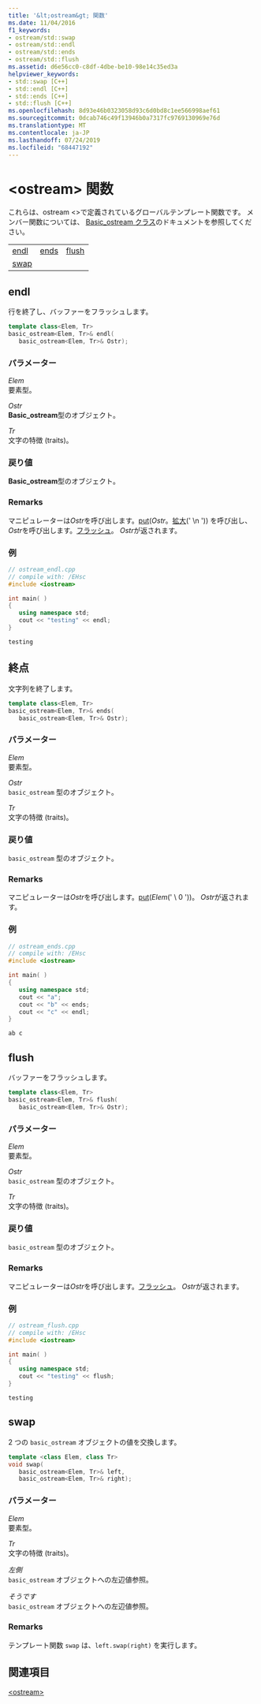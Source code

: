```yaml
---
title: '&lt;ostream&gt; 関数'
ms.date: 11/04/2016
f1_keywords:
- ostream/std::swap
- ostream/std::endl
- ostream/std::ends
- ostream/std::flush
ms.assetid: d6e56cc0-c8df-4dbe-be10-98e14c35ed3a
helpviewer_keywords:
- std::swap [C++]
- std::endl [C++]
- std::ends [C++]
- std::flush [C++]
ms.openlocfilehash: 8d93e46b0323058d93c6d0bd8c1ee566998aef61
ms.sourcegitcommit: 0dcab746c49f13946b0a7317fc9769130969e76d
ms.translationtype: MT
ms.contentlocale: ja-JP
ms.lasthandoff: 07/24/2019
ms.locfileid: "68447192"
---
```

# <a name="ltostreamgt-functions"></a>&lt;ostream&gt; 関数

これらは、ostream &lt;&gt;で定義されているグローバルテンプレート関数です。 メンバー関数については、 [Basic_ostream クラス](basic-ostream-class.md)のドキュメントを参照してください。

||||
|-|-|-|
|[endl](#endl)|[ends](#ends)|[flush](#flush)|
|[swap](#swap)|

## <a name="endl"></a>endl

行を終了し、バッファーをフラッシュします。

```cpp
template class<Elem, Tr>
basic_ostream<Elem, Tr>& endl(
   basic_ostream<Elem, Tr>& Ostr);
```

### <a name="parameters"></a>パラメーター

*Elem*\
要素型。

*Ostr*\
**Basic_ostream**型のオブジェクト。

*Tr*\
文字の特徴 (traits)。

### <a name="return-value"></a>戻り値

**Basic_ostream**型のオブジェクト。

### <a name="remarks"></a>Remarks

マニピュレーターは*Ostr*を呼び出します。[put](../standard-library/basic-ostream-class.md#put)(*Ostr*。[拡大](../standard-library/basic-ios-class.md#widen)(' \n ')) を呼び出し、 *Ostr*を呼び出します。[フラッシュ](../standard-library/basic-ostream-class.md#flush)。 *Ostr*が返されます。

### <a name="example"></a>例

```cpp
// ostream_endl.cpp
// compile with: /EHsc
#include <iostream>

int main( )
{
   using namespace std;
   cout << "testing" << endl;
}
```

```Output
testing
```

## <a name="ends"></a>終点

文字列を終了します。

```cpp
template class<Elem, Tr>
basic_ostream<Elem, Tr>& ends(
   basic_ostream<Elem, Tr>& Ostr);
```

### <a name="parameters"></a>パラメーター

*Elem*\
要素型。

*Ostr*\
`basic_ostream` 型のオブジェクト。

*Tr*\
文字の特徴 (traits)。

### <a name="return-value"></a>戻り値

`basic_ostream` 型のオブジェクト。

### <a name="remarks"></a>Remarks

マニピュレーターは*Ostr*を呼び出します。[put](../standard-library/basic-ostream-class.md#put)(*Elem*(' \ 0 '))。 *Ostr*が返されます。

### <a name="example"></a>例

```cpp
// ostream_ends.cpp
// compile with: /EHsc
#include <iostream>

int main( )
{
   using namespace std;
   cout << "a";
   cout << "b" << ends;
   cout << "c" << endl;
}
```

```Output
ab c
```

## <a name="flush"></a>flush

バッファーをフラッシュします。

```cpp
template class<Elem, Tr>
basic_ostream<Elem, Tr>& flush(
   basic_ostream<Elem, Tr>& Ostr);
```

### <a name="parameters"></a>パラメーター

*Elem*\
要素型。

*Ostr*\
`basic_ostream` 型のオブジェクト。

*Tr*\
文字の特徴 (traits)。

### <a name="return-value"></a>戻り値

`basic_ostream` 型のオブジェクト。

### <a name="remarks"></a>Remarks

マニピュレーターは*Ostr*を呼び出します。[フラッシュ](../standard-library/basic-ostream-class.md#flush)。 *Ostr*が返されます。

### <a name="example"></a>例

```cpp
// ostream_flush.cpp
// compile with: /EHsc
#include <iostream>

int main( )
{
   using namespace std;
   cout << "testing" << flush;
}
```

```Output
testing
```

## <a name="swap"></a>swap

2 つの `basic_ostream` オブジェクトの値を交換します。

```cpp
template <class Elem, class Tr>
void swap(
   basic_ostream<Elem, Tr>& left,
   basic_ostream<Elem, Tr>& right);
```

### <a name="parameters"></a>パラメーター

*Elem*\
要素型。

*Tr*\
文字の特徴 (traits)。

*左側*\
`basic_ostream` オブジェクトへの左辺値参照。

*そうです*\
`basic_ostream` オブジェクトへの左辺値参照。

### <a name="remarks"></a>Remarks

テンプレート関数 `swap` は、`left.swap(right)` を実行します。

## <a name="see-also"></a>関連項目

[\<ostream>](../standard-library/ostream.md)
